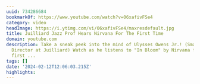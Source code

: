 ```yaml
---
uuid: 734286684
bookmarkOf: https://www.youtube.com/watch?v=06xafivFSe4
category: video
headImage: https://i.ytimg.com/vi/06xafivFSe4/maxresdefault.jpg
title: Juilliard Jazz Prof Hears Nirvana For The First Time
domain: youtube.com
description: Take a sneak peek into the mind of Ulysses Owens Jr.! (Small Ensemble
  Director at Juilliard) Watch as he listens to "In Bloom" by Nirvana for the very
  first ...
tags: []
date: '2024-02-12T12:06:03.215Z'
highlights: 
---
```



